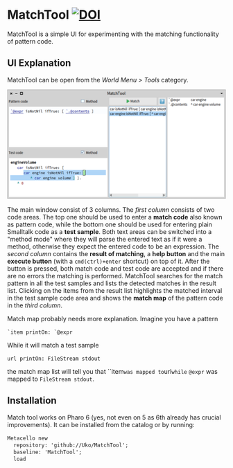 MatchTool [![DOI](https://zenodo.org/badge/64682277.svg)](https://zenodo.org/badge/latestdoi/64682277)
=========

MatchTool is a simple UI for experimenting with the matching functionality of pattern code.

UI Explanation
--------------

MatchTool can be open from the _World Menu > Tools_ category.

![demo image](graphics/demo.png)

The main window consist of 3 columns. The _first column_ consists of two code areas. The top one should be used to enter a **match code** also known as pattern code, while the bottom one should be used for entering plain Smalltalk code as a **test sample**. Both text areas can be switched into a "method mode" where they will parse the entered text as if it were a method, otherwise they expect the entered code to be an expression. The _second column_ contains the **result of matching**, a **help button** and the main **execute button** (with a `cmd(ctrl)+enter` shortcut) on top of it. After the button is pressed, both match code and test code are accepted and if there are no errors the matching is performed. MatchTool searches for the match pattern in all the test samples and lists the detected matches in the result list. Clicking on the items from the result list highlights the matched interval in the test sample code area and shows the **match map** of the pattern code in the _third column_.

Match map probably needs more explanation. Imagine you have a pattern

    `item printOn: `@expr

While it will match a test sample

    url printOn: FileStream stdout

the match map list will tell you that ``item` was mapped to `url` while ` `@expr` was mapped to `FileStream stdout`.

Installation
------------
Match tool works on Pharo 6 (yes, not even on 5 as 6th already has crucial improvements). It can be installed from the catalog or by running:

    Metacello new
      repository: 'github://Uko/MatchTool';
      baseline: 'MatchTool';
      load
